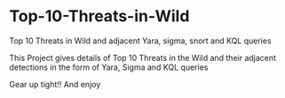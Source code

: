 # Top-10-Threats-in-Wild
Top 10 Threats in Wild and adjacent Yara, sigma, snort and KQL queries


This Project gives details of Top 10 Threats in the Wild and their adjacent detections in the form of Yara, Sigma and KQL queries

Gear up tight!! And enjoy
